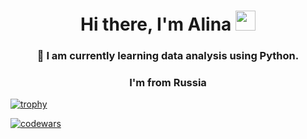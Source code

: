 <h1 align="center">Hi there, I'm Alina</a> 
<img src="https://github.com/blackcater/blackcater/raw/main/images/Hi.gif" height="32"/></h1>
<h3 align="center">🔭 I am currently learning data analysis using Python.</h3>
<h3 align="center">I'm from Russia </h3>

[![trophy](https://github-profile-trophy.vercel.app/?username=Alina1303)](https://github.com/ryo-ma/github-profile-trophy)

[![codewars](https://www.codewars.com/users/Alina1303/badges/large)](https://www.codewars.com/users/Alina1303)  
